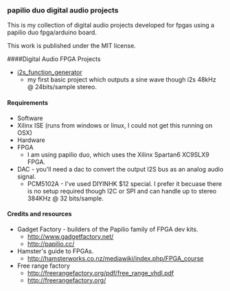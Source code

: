 ### papilio duo digital audio projects
This is my collection of digital audio projects developed for fpgas using a papilio duo fpga/arduino board. 

This work is published under the MIT license. 

####Digital Audio FPGA Projects
* [i2s_function_generator](https://github.com/newdigate/papilio_duo_i2s/tree/master/i2s_function_generator "i2s_function_generator") 
  * my first basic project which outputs a sine wave though i2s 48kHz @ 24bits/sample stereo. 

#### Requirements
* Software
 * Xilinx ISE (runs from windows or linux, I could not get this running on OSX)
* Hardware
 * FPGA
   * I am using papilio duo, which uses the Xilinx Spartan6 XC9SLX9 FPGA.
 * DAC - you'll need a dac to convert the output I2S bus as an analog audio signal.
   * PCM5102A - I've used DIYINHK $12 special. I prefer it becuase there is no setup required though I2C or SPI and can handle up to stereo 384KHz @ 32 bits/sample. 
  
#### Credits and resources
* Gadget Factory - builders of the Papilio family of FPGA dev kits.
  * http://www.gadgetfactory.net/
  * http://papilio.cc/
* Hamster's guide to FPGAs. 
  * http://hamsterworks.co.nz/mediawiki/index.php/FPGA_course
* Free range factory
  * http://freerangefactory.org/pdf/free_range_vhdl.pdf
  * http://freerangefactory.org/
